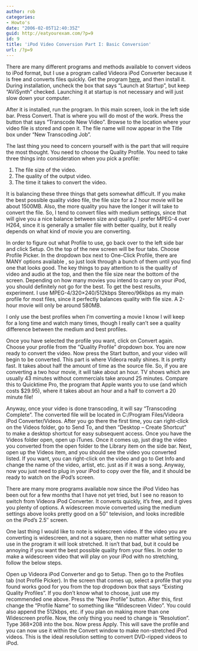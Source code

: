 ```yaml
---
author: rob
categories:
- Howto's
date: "2006-02-05T12:40:35Z"
guid: http://eatyourexam.com/?p=9
id: 9
title: 'iPod Video Conversion Part I: Basic Conversion'
url: /?p=9
---
```

There are many different programs and methods available to convert videos to iPod format, but I use a program called Videora iPod Converter because it is free and converts files quickly. Get the program [here](http://www.videora.com/en-us/Converter/iPod/ "Videora iPod Converter Homepage"), and then install it. During installation, uncheck the box that says “Launch at Startup”, but keep “AViSynth” checked. Launching it at startup is not necessary and will just slow down your computer.

After it is installed, run the program. In this main screen, look in the left side bar. Press Convert. That is where you will do most of the work. Press the button that says “Transcode New Video”. Browse to the location where your video file is stored and open it. The file name will now appear in the Title box under “New Transcoding Job”.

The last thing you need to concern yourself with is the part that will require the most thought. You need to choose the Quality Profile. You need to take three things into consideration when you pick a profile:

  1. The file size of the video.
  2. The quality of the output video.
  3. The time it takes to convert the video.

It is balancing these three things that gets somewhat difficult. If you make the best possible quality video file, the file size for a 2 hour movie will be about 1500MB. Also, the more quality you have the longer it will take to convert the file. So, I tend to convert files with medium settings, since that will give you a nice balance between size and quality. I prefer MPEG-4 over H264, since it is generally a smaller file with better quality, but it really depends on what kind of movie you are converting.

In order to figure out what Profile to use, go back over to the left side bar and click Setup. On the top of the new screen will be four tabs. Choose Profile Picker. In the dropdown box next to One-Click Profile, there are MANY options available , so just look through a bunch of them until you find one that looks good. The key things to pay attention to is the quality of video and audio at the top, and then the file size near the bottom of the screen. Depending on how many movies you intend to carry on your iPod, you should definitely not go for the best. To get the best results, experiment. I use MPEG-4/320×240/512kbps Stereo/96kbps as my main profile for most files, since it perfectly balances quality with file size. A 2-hour movie will only be around 580MB.

I only use the best profiles when I’m converting a movie I know I will keep for a long time and watch many times, though I really can’t see a quality difference between the medium and best profiles.

Once you have selected the profile you want, click on Convert again. Choose your profile from the “Quality Profile” dropdown box. You are now ready to convert the video. Now press the Start button, and your video will begin to be converted. This part is where Videora really shines. It is pretty fast. It takes about half the amount of time as the source file. So, if you are converting a two hour movie, it will take about an hour. TV shows which are usually 43 minutes without commercials take around 25 minutes. Compare this to Quicktime Pro, the program that Apple wants you to use (and which costs $29.95), where it takes about an hour and a half to convert a 20 minute file!

Anyway, once your video is done transcoding, it will say “Transcoding Complete”. The converted file will be located in C:/Program Files/Videora iPod Converter/Videos. After you go there the first time, you can right-click on the Videos folder, go to Send To, and then “Desktop – Create Shortcut” to make a desktop shortcut for easy subsequent access. Once you have the Videos folder open, open up iTunes. Once it comes up, just drag the video you converted from the open folder to the Library item on the side bar. Next, open up the Videos item, and you should see the video you converted listed. If you want, you can right-click on the video and go to Get Info and change the name of the video, artist, etc. just as if it was a song. Anyway, now you just need to plug in your iPod to copy over the file, and it should be ready to watch on the iPod’s screen.

There are many more programs available now since the iPod Video has been out for a few months that I have not yet tried, but I see no reason to switch from Videora iPod Converter. It converts quickly, it’s free, and it gives you plenty of options. A widescreen movie converted using the medium settings above looks pretty good on a 50″ television, and looks incredible on the iPod’s 2.5″ screen.

One last thing I would like to note is widescreen video. If the video you are converting is widescreen, and not a square, then no matter what setting you use in the program it will look stretched. It isn’t that bad, but it could be annoying if you want the best possible quality from your files. In order to make a widescreen video that will play on your iPod with no stretching, follow the below steps.

Open up Videora iPod Converter and go to Setup. Then go to the Profiles tab (not Profile Picker). In the screen that comes up, select a profile that you found works good for you from the top dropdown box that says “Existing Quality Profiles”. If you don’t know what to choose, just use my recommended one above. Press the “New Profile” button. After this, first change the “Profile Name” to something like “Widescreen Video”. You could also append the 512kbps, etc. if you plan on making more than one Widescreen profile. Now, the only thing you need to change is “Resolution”. Type 368×208 into the box. Now press Apply. This will save the profile and you can now use it within the Convert window to make non-stretched iPod videos. This is the ideal resolution setting to convert DVD-ripped videos to iPod.
